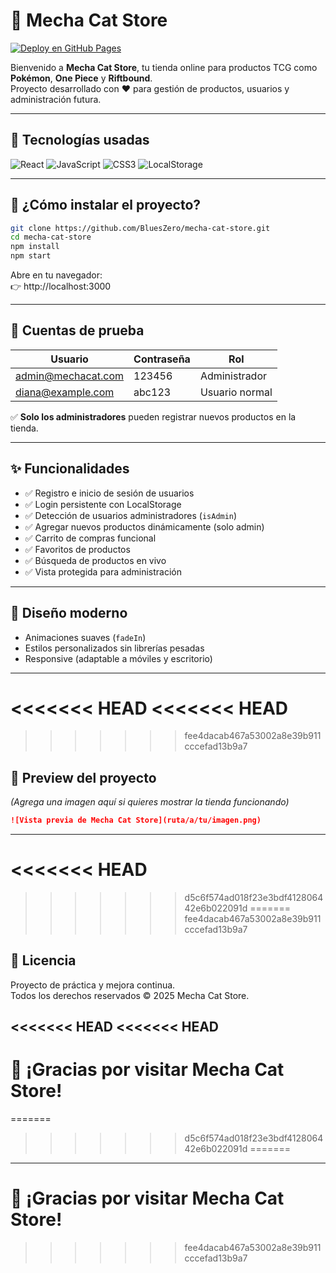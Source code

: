# 🛒 Mecha Cat Store

[![Deploy en GitHub Pages](https://img.shields.io/badge/Mecha%20Cat%20Store-Online-brightgreen?style=for-the-badge&logo=github)](https://BluesZero.github.io/mecha-cat-store)

Bienvenido a **Mecha Cat Store**, tu tienda online para productos TCG como **Pokémon**, **One Piece** y **Riftbound**.  
Proyecto desarrollado con ❤️ para gestión de productos, usuarios y administración futura.

---

## 🚀 Tecnologías usadas

![React](https://img.shields.io/badge/React-20232A?style=for-the-badge&logo=react&logoColor=61DAFB)
![JavaScript](https://img.shields.io/badge/JavaScript-F7DF1E?style=for-the-badge&logo=javascript&logoColor=black)
![CSS3](https://img.shields.io/badge/CSS-264de4?style=for-the-badge&logo=css3&logoColor=white)
![LocalStorage](https://img.shields.io/badge/LocalStorage-Simulado-blueviolet?style=for-the-badge)

---

## 📂 ¿Cómo instalar el proyecto?

```bash
git clone https://github.com/BluesZero/mecha-cat-store.git
cd mecha-cat-store
npm install
npm start
```

Abre en tu navegador:  
👉 http://localhost:3000

---

## 👤 Cuentas de prueba

| Usuario                  | Contraseña | Rol              |
|---------------------------|------------|------------------|
| admin@mechacat.com         | 123456     | Administrador    |
| diana@example.com          | abc123     | Usuario normal   |

✅ **Solo los administradores** pueden registrar nuevos productos en la tienda.

---

## ✨ Funcionalidades

- ✅ Registro e inicio de sesión de usuarios
- ✅ Login persistente con LocalStorage
- ✅ Detección de usuarios administradores (`isAdmin`)
- ✅ Agregar nuevos productos dinámicamente (solo admin)
- ✅ Carrito de compras funcional
- ✅ Favoritos de productos
- ✅ Búsqueda de productos en vivo
- ✅ Vista protegida para administración

---

## 🎨 Diseño moderno

- Animaciones suaves (`fadeIn`)
- Estilos personalizados sin librerías pesadas
- Responsive (adaptable a móviles y escritorio)

---

<<<<<<< HEAD
<<<<<<< HEAD
=======
>>>>>>> fee4dacab467a53002a8e39b911cccefad13b9a7
## 📸 Preview del proyecto

*(Agrega una imagen aquí si quieres mostrar la tienda funcionando)*

```markdown
![Vista previa de Mecha Cat Store](ruta/a/tu/imagen.png)
```

---

<<<<<<< HEAD
=======
>>>>>>> d5c6f574ad018f23e3bdf412806442e6b022091d
=======
>>>>>>> fee4dacab467a53002a8e39b911cccefad13b9a7
## 📜 Licencia

Proyecto de práctica y mejora continua.  
Todos los derechos reservados © 2025 Mecha Cat Store.

<<<<<<< HEAD
<<<<<<< HEAD
---

# 🐾 ¡Gracias por visitar Mecha Cat Store!
=======
>>>>>>> d5c6f574ad018f23e3bdf412806442e6b022091d
=======
---

# 🐾 ¡Gracias por visitar Mecha Cat Store!
>>>>>>> fee4dacab467a53002a8e39b911cccefad13b9a7
